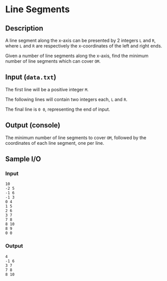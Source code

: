 # Line Segments

## Description
A line segment along the x-axis can be presented by 2 integers `L` and `R`, where `L` and `R` are respectively the x-coordinates of the left and right ends. 

Given a number of line segments along the x-axis, find the minimum number of line segments which can cover `OM`.

## Input (`data.txt`)
The first line will be a positive integer `M`.

The following lines will contain two integers each, `L` and `R`.

The final line is `0 0`, representing the end of input.

## Output (console)
The minimum number of line segments to cover `OM`, followed by the coordinates of each line segment, one per line.

## Sample I/O
### Input
```
10
-2 5
-1 6
-1 3
0 4
1 5
2 6
3 7
7 8
8 10
8 9
0 0
```

### Output
```
4
-1 6
3 7
7 8
8 10
```
